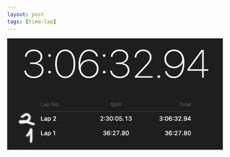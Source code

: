 ```yaml
---
layout: post
tags: [time-lap]
---
```

![Screenshot 2024-09-10 at 13.49.32.png](https://raw.githubusercontent.com/new-Sunset-shimmer/new-Sunset-shimmer.github.io/refs/heads/master/_posts/images/Screenshot%202024-10-02%20at%2022.13.40.png)
